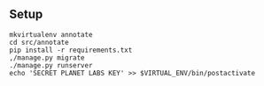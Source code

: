 Setup
-----------
    mkvirtualenv annotate
    cd src/annotate
    pip install -r requirements.txt
    ,/manage.py migrate
    ./manage.py runserver
    echo 'SECRET PLANET LABS KEY' >> $VIRTUAL_ENV/bin/postactivate
